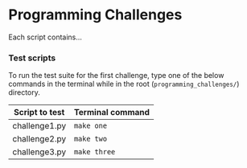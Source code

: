 # Programming Challenges

Each script contains...

### Test scripts

To run the test suite for the first challenge, type one of the below commands in the terminal while in the root (`programming_challenges/`) directory.  

Script to test | Terminal command
---------------|-----------------
challenge1.py  | `make one`
challenge2.py  | `make two`
challenge3.py  | `make three`
